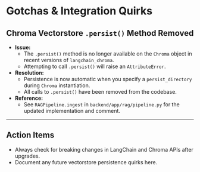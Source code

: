 # Gotchas & Integration Quirks

## Chroma Vectorstore `.persist()` Method Removed

- **Issue:**
  - The `.persist()` method is no longer available on the `Chroma` object in recent versions of `langchain_chroma`.
  - Attempting to call `.persist()` will raise an `AttributeError`.
- **Resolution:**
  - Persistence is now automatic when you specify a `persist_directory` during `Chroma` instantiation.
  - All calls to `.persist()` have been removed from the codebase.
- **Reference:**
  - See `RAGPipeline.ingest` in `backend/app/rag/pipeline.py` for the updated implementation and comment.

---

## Action Items
- Always check for breaking changes in LangChain and Chroma APIs after upgrades.
- Document any future vectorstore persistence quirks here.
